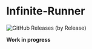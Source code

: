 # Infinite-Runner
![GitHub Releases (by Release)](https://img.shields.io/github/downloads/tomaszbaslyk/infinite-runner/0.9/total.svg)

__Work in progress__
